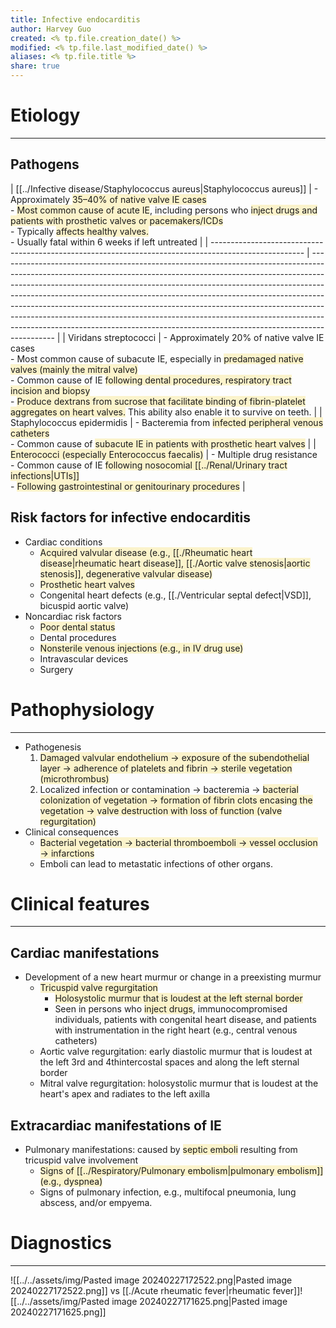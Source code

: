 ```yaml
---
title: Infective endocarditis
author: Harvey Guo
created: <% tp.file.creation_date() %>
modified: <% tp.file.last_modified_date() %>
aliases: <% tp.file.title %>
share: true
---
```


# Etiology
---
## Pathogens

| [[../Infective disease/Staphylococcus aureus|Staphylococcus aureus]]                                                                             | - Approximately <span style="background:rgba(240, 200, 0, 0.2)">35–40% of native valve IE cases </span><br>- <span style="background:rgba(240, 200, 0, 0.2)">Most common cause of acute IE</span>, including persons who <span style="background:rgba(240, 200, 0, 0.2)">inject drugs and patients with prosthetic valves or pacemakers/ICDs</span> <br>- Typically <span style="background:rgba(240, 200, 0, 0.2)">affects healthy valves.</span><br>- Usually fatal within 6 weeks if left untreated                                                                           |
| ----------------------------------------------------------------------------------------------------- | -------------------------------------------------------------------------------------------------------------------------------------------------------------------------------------------------------------------------------------------------------------------------------------------------------------------------------------------------------------------------------------------------------------------------------------------------------------------------------------------------------------------------------------------------------------------------------- |
| Viridans streptococci                                                                                 | - Approximately 20% of native valve IE cases <br>- Most common cause of subacute IE, especially in <span style="background:rgba(240, 200, 0, 0.2)">predamaged native valves (mainly the mitral valve)</span><br>- Common cause of IE <span style="background:rgba(240, 200, 0, 0.2)">following dental procedures, respiratory tract incision and biopsy</span><br>- <span style="background:rgba(240, 200, 0, 0.2)">Produce dextrans from sucrose that facilitate binding of fibrin-platelet aggregates on heart valves.</span> This ability also enable it to survive on teeth. |
| Staphylococcus epidermidis                                                                            | - Bacteremia from <span style="background:rgba(240, 200, 0, 0.2)">infected peripheral venous catheters</span><br>- Common cause of <span style="background:rgba(240, 200, 0, 0.2)">subacute IE in patients with prosthetic heart valves</span>                                                                                                                                                                                                                                                                                                                                   |
| <span style="background:rgba(240, 200, 0, 0.2)">Enterococci (especially Enterococcus faecalis)</span> | - Multiple drug resistance <br>- Common cause of IE <span style="background:rgba(240, 200, 0, 0.2)">following nosocomial [[../Renal/Urinary tract infections\|UTIs]]</span><br>- <span style="background:rgba(240, 200, 0, 0.2)">Following gastrointestinal or genitourinary procedures</span>                                                                                                                                                                                                                                                                                            |

## Risk factors for infective endocarditis
- Cardiac conditions
	- <span style="background:rgba(240, 200, 0, 0.2)">Acquired valvular disease (e.g., [[./Rheumatic heart disease|rheumatic heart disease]], [[./Aortic valve stenosis|aortic stenosis]], degenerative valvular disease)</span>
	- <span style="background:rgba(240, 200, 0, 0.2)">Prosthetic heart valves</span>
	- Congenital heart defects (e.g., [[./Ventricular septal defect|VSD]], bicuspid aortic valve)
- Noncardiac risk factors
	- <span style="background:rgba(240, 200, 0, 0.2)">Poor dental status</span>
	- Dental procedures
	- <span style="background:rgba(240, 200, 0, 0.2)">Nonsterile venous injections (e.g., in IV drug use)</span>
	- Intravascular devices
	- Surgery
# Pathophysiology
---
- Pathogenesis
	1. <span style="background:rgba(240, 200, 0, 0.2)">Damaged valvular endothelium → exposure of the subendothelial layer → adherence of platelets and fibrin → sterile vegetation (microthrombus)</span>
	2. Localized infection or contamination → bacteremia → <span style="background:rgba(240, 200, 0, 0.2)">bacterial colonization of vegetation → formation of fibrin clots encasing the vegetation → valve destruction with loss of function (valve regurgitation)</span>
- Clinical consequences
	- <span style="background:rgba(240, 200, 0, 0.2)">Bacterial vegetation → bacterial thromboemboli → vessel occlusion → infarctions</span>
	- Emboli can lead to metastatic infections of other organs.
# Clinical features
---
## Cardiac manifestations 
- Development of a new heart murmur or change in a preexisting murmur
	- <span style="background:rgba(240, 200, 0, 0.2)">Tricuspid valve regurgitation</span>
		- <span style="background:rgba(240, 200, 0, 0.2)">Holosystolic murmur that is loudest at the left sternal border </span>
		- Seen in persons who <span style="background:rgba(240, 200, 0, 0.2)">inject drugs</span>, immunocompromised individuals, patients with congenital heart disease, and patients with instrumentation in the right heart (e.g., central venous catheters) 
	- Aortic valve regurgitation: early diastolic murmur that is loudest at the left 3rd and 4thintercostal spaces and along the left sternal border 
	- Mitral valve regurgitation: holosystolic murmur that is loudest at the heart's apex and radiates to the left axilla
## Extracardiac manifestations of IE
- Pulmonary manifestations: caused by <span style="background:rgba(240, 200, 0, 0.2)">septic emboli</span> resulting from tricuspid valve involvement
	- <span style="background:rgba(240, 200, 0, 0.2)">Signs of [[../Respiratory/Pulmonary embolism|pulmonary embolism]] (e.g., dyspnea)</span>
	- Signs of pulmonary infection, e.g., multifocal pneumonia, lung abscess, and/or empyema.
# Diagnostics
---
![[../../assets/img/Pasted image 20240227172522.png|Pasted image 20240227172522.png]]
vs [[./Acute rheumatic fever|rheumatic fever]]![[../../assets/img/Pasted image 20240227171625.png|Pasted image 20240227171625.png]]